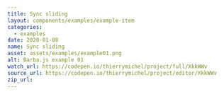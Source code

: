 ```yaml
---
title: Sync sliding
layout: components/examples/example-item
categories:
  - examples
date: 2020-01-08
name: Sync sliding
asset: assets/examples/example01.png
alt: Barba.js example 01
watch_url: https://codepen.io/thierrymichel/project/full/XkkWWv
source_url: https://codepen.io/thierrymichel/project/editor/XkkWWv
zip_url:
---
```

